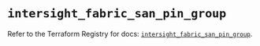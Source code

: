 # `intersight_fabric_san_pin_group`

Refer to the Terraform Registry for docs: [`intersight_fabric_san_pin_group`](https://registry.terraform.io/providers/ciscodevnet/intersight/1.0.71/docs/resources/fabric_san_pin_group).
